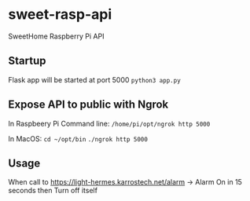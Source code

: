 # sweet-rasp-api

SweetHome Raspberry Pi API

## Startup

Flask app will be started at port 5000
`python3 app.py`

## Expose API to public with Ngrok

In Raspbeery Pi Command line:
`/home/pi/opt/ngrok http 5000`

In MacOS:
`cd ~/opt/bin`
`./ngrok http 5000`

## Usage

When call to https://light-hermes.karrostech.net/alarm
-> Alarm On in 15 seconds then Turn off itself
